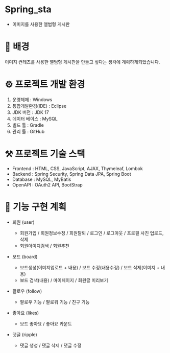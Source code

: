 # Spring_sta
   - 이미지를 사용한 앨범형 게시판

# 🧐 배경
이미지 컨테츠를 사용한 앨범형 게시판을 만들고 싶다는 생각에 계획하게되었습니다.

# ⚙️ 프로젝트 개발 환경
1. 운영체제 : Windows
2. 통합개발환경(IDE) : Eclipse
3. JDK 버전 : JDK 17
4. 데이터 베이스 : MySQL
5. 빌드 툴 : Gradle
6. 관리 툴 : GitHub

# ⚒️ 프로젝트 기술 스택
- Frontend : HTML, CSS, JavaScript, AJAX, Thymeleaf, Lombok
- Backend :  Spring Security, Spring Data JPA, Spring Boot
- Database : MySQL, MyBatis
- OpenAPI : OAuth2 API, BootStrap

# 📜 기능 구현 계획
- 회원 (user)
   - 회원가입 / 회원정보수정 / 회원탈퇴 / 로그인 / 로그아웃 / 프로필 사진 업로드, 삭제
   - 회원아이디검색 / 회원추천

- 보드 (board)
   - 보드생성(이미지업로드 + 내용) / 보드 수정(내용수정) / 보드 삭제(이미지 + 내용)
   - 보드 검색(내용) / 마이페이지 / 회원글 미리보기
- 팔로우 (follow)
   - 팔로우 기능 / 팔로워 기능 / 친구 기능
- 좋아요 (likes)
   - 보드 좋아요 / 좋아요 카운트
- 댓글 (ripple)
   - 댓글 생성 / 댓글 삭제 / 댓글 수정
